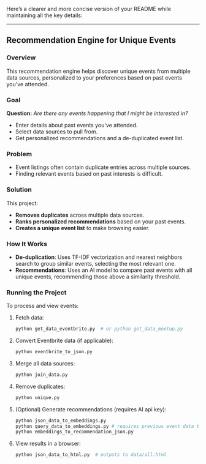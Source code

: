 Here’s a clearer and more concise version of your README while maintaining all the key details:  

---

## Recommendation Engine for Unique Events  

### Overview  
This recommendation engine helps discover unique events from multiple data sources, personalized to your preferences based on past events you've attended.  

### Goal  
**Question:** *Are there any events happening that I might be interested in?*  
- Enter details about past events you've attended.  
- Select data sources to pull from.  
- Get personalized recommendations and a de-duplicated event list.  

### Problem  
- Event listings often contain duplicate entries across multiple sources.  
- Finding relevant events based on past interests is difficult.  

### Solution  
This project:  
- **Removes duplicates** across multiple data sources.  
- **Ranks personalized recommendations** based on your past events.  
- **Creates a unique event list** to make browsing easier.  

### How It Works  
- **De-duplication**: Uses TF-IDF vectorization and nearest neighbors search to group similar events, selecting the most relevant one.  
- **Recommendations**: Uses an AI model to compare past events with all unique events, recommending those above a similarity threshold.  

### Running the Project  
To process and view events:  
1. Fetch data:  
   ```sh
   python get_data_eventbrite.py  # or python get_data_meetup.py
   ```  
2. Convert Eventbrite data (if applicable):  
   ```sh
   python eventbrite_to_json.py
   ```  
3. Merge all data sources:  
   ```sh
   python join_data.py
   ```  
4. Remove duplicates:  
   ```sh
   python unique.py
   ```  
5. (Optional) Generate recommendations (requires AI api key):  
   ```sh
   python json_data_to_embeddings.py
   python query_data_to_embeddings.py # requires previous event data to be in data/previous_events for suggestion querying
   python embeddings_to_recommendation_json.py
   ```  
6. View results in a browser:  
   ```sh
   python json_data_to_html.py  # outputs to data/all.html